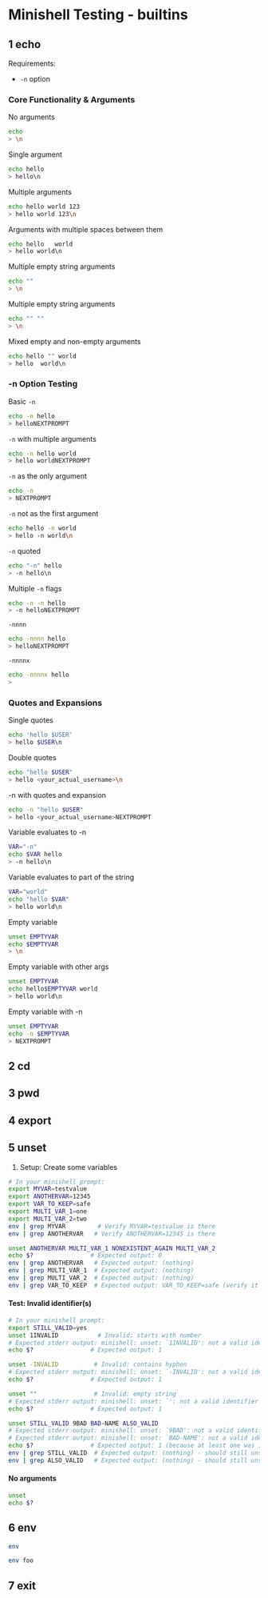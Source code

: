 # Minishell Testing - builtins

## 1 echo

Requirements:
- `-n` option

### Core Functionality & Arguments

No arguments

```sh
echo
> \n
```

Single argument

```sh
echo hello
> hello\n
```

Multiple arguments

```sh
echo hello world 123
> hello world 123\n
```

Arguments with multiple spaces between them

```sh
echo hello   world
> hello world\n
```

Multiple empty string arguments

```sh
echo ""
> \n
```

Multiple empty string arguments

```sh
echo "" ""
> \n
```

Mixed empty and non-empty arguments

```sh
echo hello "" world
> hello  world\n
```

### -n Option Testing

Basic `-n`

```sh
echo -n hello
> helloNEXTPROMPT
```

`-n` with multiple arguments

```sh
echo -n hello world
> hello worldNEXTPROMPT
```

`-n` as the only argument

```sh
echo -n
> NEXTPROMPT
```

`-n` not as the first argument

```sh
echo hello -n world
> hello -n world\n
```

`-n` quoted

```sh
echo "-n" hello
> -n hello\n
```

Multiple `-n` flags

```sh
echo -n -n hello
> -n helloNEXTPROMPT
```

`-nnnn`

```sh
echo -nnnn hello
> helloNEXTPROMPT
```

`-nnnnx`

```sh
echo -nnnnx hello
>
```

### Quotes and Expansions

Single quotes

```sh
echo 'hello $USER'
> hello $USER\n
```

Double quotes

```sh
echo "hello $USER"
> hello <your_actual_username>\n
```

-n with quotes and expansion

```sh
echo -n "hello $USER"
> hello <your_actual_username>NEXTPROMPT
```

Variable evaluates to -n

```sh
VAR="-n"
echo $VAR hello
> -n hello\n
```

Variable evaluates to part of the string

```sh
VAR="world"
echo "hello $VAR"
> hello world\n
```

Empty variable

```sh
unset EMPTYVAR
echo $EMPTYVAR
> \n
```

Empty variable with other args

```sh
unset EMPTYVAR
echo hello$EMPTYVAR world
> hello world\n
```

Empty variable with -n

```sh
unset EMPTYVAR
echo -n $EMPTYVAR
> NEXTPROMPT
```

## 2 cd

## 3 pwd

## 4 export

## 5 unset


1. Setup: Create some variables

```sh
# In your minishell prompt:
export MYVAR=testvalue
export ANOTHERVAR=12345
export VAR_TO_KEEP=safe
export MULTI_VAR_1=one
export MULTI_VAR_2=two
env | grep MYVAR         # Verify MYVAR=testvalue is there
env | grep ANOTHERVAR   # Verify ANOTHERVAR=12345 is there
```


```sh
unset ANOTHERVAR MULTI_VAR_1 NONEXISTENT_AGAIN MULTI_VAR_2
echo $?                # Expected output: 0
env | grep ANOTHERVAR   # Expected output: (nothing)
env | grep MULTI_VAR_1  # Expected output: (nothing)
env | grep MULTI_VAR_2  # Expected output: (nothing)
env | grep VAR_TO_KEEP  # Expected output: VAR_TO_KEEP=safe (verify it wasn't removed)
```

#### Test: Invalid identifier(s)

```sh
# In your minishell prompt:
export STILL_VALID=yes
unset 1INVALID           # Invalid: starts with number
# Expected stderr output: minishell: unset: `1INVALID': not a valid identifier
echo $?                # Expected output: 1

unset -INVALID          # Invalid: contains hyphen
# Expected stderr output: minishell: unset: `-INVALID': not a valid identifier
echo $?                # Expected output: 1

unset ""                # Invalid: empty string
# Expected stderr output: minishell: unset: `': not a valid identifier
echo $?                # Expected output: 1

unset STILL_VALID 9BAD BAD-NAME ALSO_VALID
# Expected stderr output: minishell: unset: `9BAD': not a valid identifier
# Expected stderr output: minishell: unset: `BAD-NAME': not a valid identifier
echo $?                # Expected output: 1 (because at least one was invalid)
env | grep STILL_VALID  # Expected output: (nothing) - should still unset valid ones
env | grep ALSO_VALID   # Expected output: (nothing) - should still unset valid ones
```

#### No arguments

```sh
unset
echo $?  
```


## 6 env

```sh
env
```

```sh
env foo
```


## 7 exit
